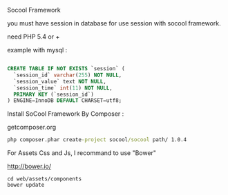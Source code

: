 Socool Framework

you must have session in database for use session with socool framework.

need PHP 5.4 or +

example with mysql :

```SQL

CREATE TABLE IF NOT EXISTS `session` (
  `session_id` varchar(255) NOT NULL,
  `session_value` text NOT NULL,
  `session_time` int(11) NOT NULL,
  PRIMARY KEY (`session_id`)
) ENGINE=InnoDB DEFAULT CHARSET=utf8;

```

Install SoCool Framework By Composer :

getcomposer.org

```cmd
php composer.phar create-project socool/socool path/ 1.0.4
```

For Assets Css and Js, I recommand to use "Bower"

http://bower.io/

```
cd web/assets/components
bower update
```
